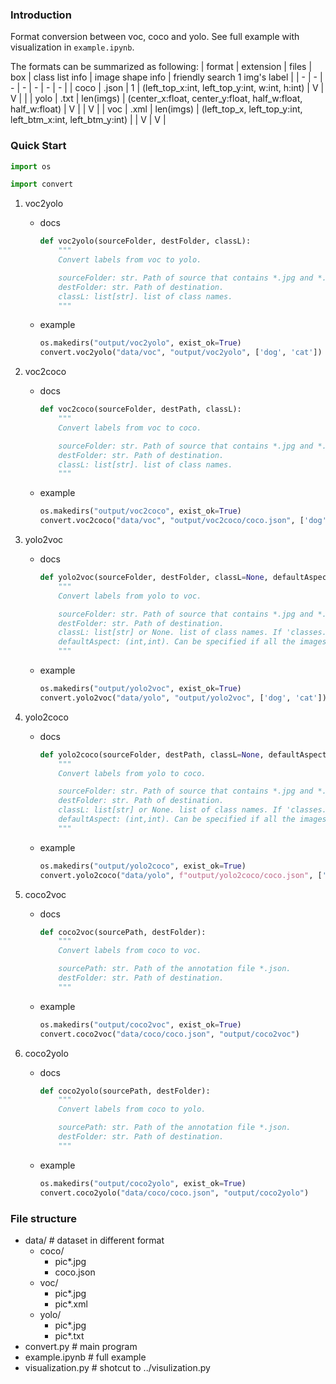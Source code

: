 ### Introduction
Format conversion between voc, coco and yolo.
See full example with visualization in `example.ipynb`.

The formats can be summarized as following:
| format | extension | files     | box | class list info | image shape info | friendly search 1 img's label |
| -      | -         | -         | -   | -               | -                | - |
| coco   | .json     | 1         | (left_top_x:int, left_top_y:int, w:int, h:int) | V | V | |
| yolo   | .txt      | len(imgs) | (center_x:float, center_y:float, half_w:float, half_w:float) | V | | V |
| voc    | .xml      | len(imgs) | (left_top_x, left_top_y:int, left_btm_x:int, left_btm_y:int) | | V | V |

### Quick Start
```python
import os

import convert
```

1. voc2yolo
    + docs
        ```python
        def voc2yolo(sourceFolder, destFolder, classL):
            """
            Convert labels from voc to yolo.

            sourceFolder: str. Path of source that contains *.jpg and *.xml.
            destFolder: str. Path of destination.
            classL: list[str]. list of class names.
            """
        ```
    + example
        ```python
        os.makedirs("output/voc2yolo", exist_ok=True)
        convert.voc2yolo("data/voc", "output/voc2yolo", ['dog', 'cat'])
        ```

2. voc2coco
    + docs
        ```python
        def voc2coco(sourceFolder, destPath, classL):
            """
            Convert labels from voc to coco.

            sourceFolder: str. Path of source that contains *.jpg and *.xml.
            destFolder: str. Path of destination.
            classL: list[str]. list of class names.
            """
        ```
    + example
        ```python
        os.makedirs("output/voc2coco", exist_ok=True)
        convert.voc2coco("data/voc", "output/voc2coco/coco.json", ['dog', 'cat'])
        ```

3. yolo2voc
    + docs
        ```python
        def yolo2voc(sourceFolder, destFolder, classL=None, defaultAspect=None):
            """
            Convert labels from yolo to voc.

            sourceFolder: str. Path of source that contains *.jpg and *.txt.
            destFolder: str. Path of destination.
            classL: list[str] or None. list of class names. If 'classes.txt' is in sourceFolder, this arg can be None.
            defaultAspect: (int,int). Can be specified if all the images have same shape, so the box can be compute without reading all images. 
            """
        ```
    + example
        ```python
        os.makedirs("output/yolo2voc", exist_ok=True)
        convert.yolo2voc("data/yolo", "output/yolo2voc", ['dog', 'cat'])
        ```

4. yolo2coco
    + docs
        ```python
        def yolo2coco(sourceFolder, destPath, classL=None, defaultAspect=None):
            """
            Convert labels from yolo to coco.

            sourceFolder: str. Path of source that contains *.jpg and *.txt.
            destFolder: str. Path of destination.
            classL: list[str] or None. list of class names. If 'classes.txt' is in sourceFolder, this arg can be None.
            defaultAspect: (int,int). Can be specified if all the images have same shape, so the box can be compute without reading all images. 
            """
        ```
    + example
        ```python
        os.makedirs("output/yolo2coco", exist_ok=True)
        convert.yolo2coco("data/yolo", f"output/yolo2coco/coco.json", ['dog','cat'])
        ```

5. coco2voc
    + docs
        ```python
        def coco2voc(sourcePath, destFolder):
            """
            Convert labels from coco to voc.

            sourcePath: str. Path of the annotation file *.json.
            destFolder: str. Path of destination.
            """
        ```
    + example
        ```python
        os.makedirs("output/coco2voc", exist_ok=True)
        convert.coco2voc("data/coco/coco.json", "output/coco2voc")
        ```

6. coco2yolo
    + docs
        ```python
        def coco2yolo(sourcePath, destFolder):
            """
            Convert labels from coco to yolo.

            sourcePath: str. Path of the annotation file *.json.
            destFolder: str. Path of destination.
            """
        ```
    + example
        ```python
        os.makedirs("output/coco2yolo", exist_ok=True)
        convert.coco2yolo("data/coco/coco.json", "output/coco2yolo")
        ```

### File structure
+ data/ # dataset in different format
    + coco/
        + pic*.jpg
        + coco.json
    + voc/
        + pic*.jpg
        + pic*.xml
    + yolo/
        + pic*.jpg
        + pic*.txt
+ convert.py # main program
+ example.ipynb # full example
+ visualization.py # shotcut to ../visulization.py
